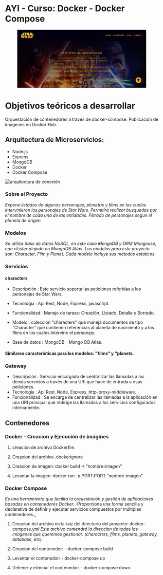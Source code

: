 # AYI - Curso: Docker - Docker Compose

<figure>
    <img src='./client/src/assets/banner.png' alt='banner'>
</figure>

# Objetivos teóricos a desarrollar
Orquestación de contenedores a traves de docker-compose. Publicación de imagenes en Docker Hub. 

## Arquitectura de Microservicios:

* Node.js
* Express
* MongoDB
* Docker
* Docker Compose

![arquitectura de conexión](https://github.com/user-attachments/assets/448d024c-c100-48bf-bf8c-3f18dad96023)

### Sobre el Proyecto

_Expone listados de algunos personajes, planetas y films en los cuales intervinieron los personajes de Star Wars._
_Permitirá realizar busquedas por el nombre de cada una de las entidades. Filtrado de personajes segun el planeta de origen._
### Modelos

_Se utiliza base de datos NoSQL, en este caso MongoDB y ORM Mongoose, con clúster alojado en MongoDB Atlas._
_Los modelos para este proyecto son: Character, Film y Planet._
_Cada modelo incluye sus métodos estaticos._

### Servicios

#### characters
- Descripción : Este servicio soporta las peticiones referidas a los personajes de Star Wars.
- Tecnología : Api Rest, Node, Express, javascript.

- Funcionalidad : Manejo de tareas: Creación, Listado, Detalle y Borrado.

- Modelo : colección "characters" que maneja documentos de tipo “Character” que contienen referencias al planeta de nacimiento y a los films en los cuales intervino el personaje.

- Base de datos : MongoDB - Mongo DB Atlas.

#### Similares caracteristicas para los modelos: "films" y "planets.
### Gateway

- Descripción : Servicio encargado de centralizar las llamadas a los demás servicios a través de una URI que hace de entrada a esas peticiones.
- Tecnología : Api Rest, Node, Express, http-proxy-middleware.
- Funcionalidad : Se encarga de centralizar las llamadas a la aplicación en una URI principal que redirige las llamadas a los servicios configurados internamente.

## Contenedores
### Docker - Creacion y Ejecución de imágines

1. creacion de archivo Dockerfile.

2. Creacion del archivo .dockerignore

3. Creacion de imágen:  docker build -t "nombre-imagen"

4. Levantar la imagen: docker run -p PORT:PORT "nombre-imagen"

### Docker Compose

_Es una herramienta que facilita la orquestación y gestión de aplicaciones basadas en contenedores Docker._
-Proporciona una forma sencilla y declarativa de definir y ejecutar servicios compuestos por múltiples contenedores._

1. Creacion del archivo en la raiz del directorio del proyecto: docker-compose.yml
_Este archivo contendrá la direccion de todas las imagenes que queremos gestionar. (characters, films, planets, gateway, database, etc)._

2. Creacion del contenedor: 
        - docker-compose build

3. Levantar el contenedor: 
        - docker-compose up

4. Detener y eliminar el contenedor: 
        - docker-compose down

